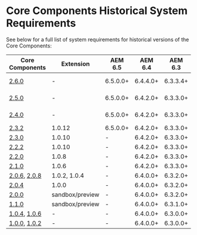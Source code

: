 # Core Components Historical System Requirements

See below for a full list of system requirements for historical versions of the Core Components:

Core Components | Extension | AEM 6.5 | AEM 6.4 | AEM 6.3 | Java
----------------|-----------|---------|---------|---------|------
[2.6.0](https://github.com/adobe/aem-core-wcm-components/releases/tag/core.wcm.components.reactor-2.6.0) | - | 6.5.0.0+ | 6.4.4.0+ | 6.3.3.4+ | 8, 11
[2.5.0](https://github.com/adobe/aem-core-wcm-components/releases/tag/core.wcm.components.reactor-2.5.0) | - | 6.5.0.0+ | 6.4.2.0+ | 6.3.3.0+ | 8, 11
[2.4.0](https://github.com/adobe/aem-core-wcm-components/releases/tag/core.wcm.components.reactor-2.4.0) | - | 6.5.0.0+ | 6.4.2.0+ | 6.3.3.0+ | 8, 11
[2.3.2](https://github.com/adobe/aem-core-wcm-components/releases/tag/core.wcm.components.reactor-2.3.2) | 1.0.12 | 6.5.0.0+ | 6.4.2.0+ | 6.3.3.0+ | 8
[2.3.0](https://github.com/adobe/aem-core-wcm-components/releases/tag/core.wcm.components.reactor-2.3.0) | 1.0.10 | - | 6.4.2.0+ | 6.3.3.0+ | 8
[2.2.2](https://github.com/adobe/aem-core-wcm-components/releases/tag/core.wcm.components.reactor-2.2.2) | 1.0.10 | - | 6.4.2.0+ | 6.3.3.0+ | 8
[2.2.0](https://github.com/adobe/aem-core-wcm-components/releases/tag/core.wcm.components.reactor-2.2.0) | 1.0.8 | - | 6.4.2.0+ | 6.3.3.0+ | 8
[2.1.0](https://github.com/adobe/aem-core-wcm-components/releases/tag/core.wcm.components.reactor-2.1.0) | 1.0.6 | - | 6.4.2.0+ | 6.3.3.0+ | 8
[2.0.6](https://github.com/adobe/aem-core-wcm-components/releases/tag/core.wcm.components.reactor-2.0.6), [2.0.8](https://github.com/adobe/aem-core-wcm-components/releases/tag/core.wcm.components.reactor-2.0.8) | 1.0.2, 1.0.4 | - | 6.4.0.0+ | 6.3.2.0+ | 8
[2.0.4](https://github.com/adobe/aem-core-wcm-components/releases/tag/core.wcm.components.reactor-2.0.4) | 1.0.0 | - | 6.4.0.0+ | 6.3.2.0+ | 8
[2.0.0](https://github.com/adobe/aem-core-wcm-components/releases/tag/core.wcm.components.reactor-2.0.0) | sandbox/preview | - | 6.4.0.0+ | 6.3.2.0+ | 8
[1.1.0](https://github.com/adobe/aem-core-wcm-components/releases/tag/core.wcm.components.reactor-1.1.0) | sandbox/preview | - | 6.4.0.0+ | 6.3.1.0+ | 8
[1.0.4](https://github.com/adobe/aem-core-wcm-components/releases/tag/core.wcm.components.reactor-1.0.4), [1.0.6](https://github.com/adobe/aem-core-wcm-components/releases/tag/core.wcm.components.reactor-1.0.6) | - | - | 6.4.0.0+ | 6.3.0.0+ | 8
[1.0.0](https://github.com/adobe/aem-core-wcm-components/releases/tag/core.wcm.components.reactor-1.0.0), [1.0.2](https://github.com/adobe/aem-core-wcm-components/releases/tag/core.wcm.components.all-1.0.2) | - | - | 6.4.0.0+ | 6.3.0.0+ | 7
